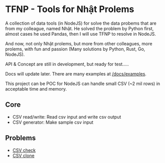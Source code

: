 # TFNP - Tools for Nhật Prolems

A collection of data tools (in NodeJS) for solve the data probems that are from my colleague, named Nhật. He solved the problem by Python first, almost cases he used Pandas, then I will use TFNP to resolve in NodeJS.

And now, not only Nhật prolems, but more from other colleagues, more prolems, with fun and passion (Many solutions by Python, Rust, Go, NodeJS).

API & Concept are still in development, but ready for test.....

Docs will update later. There are many examples at [/docs/examples](/docs/examples).

This project can be POC for NodeJS can handle small CSV (~2 mil rows) in acceptable time and memory.

## Core

- CSV read/write: Read csv input and write csv output
- CSV generator: Make sample csv input

## Problems

- [CSV check](docs/problems/csv_check/)
- [CSV clone](docs/problems/csv_clone/)
